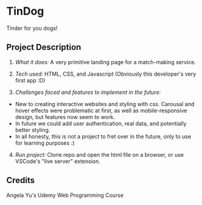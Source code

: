 # TinDog
Tinder for you dogs!

## Project Description
1. *What it does:*
A very primitive landing page for a match-making service.

2. *Tech used:*
HTML, CSS, and Javascript (Obviously this developer's very first app :D)

3. *Challenges faced and features to implement in the future:*
- New to creating interactive websites and styling with css. Carousal and hover effects were problematic at first, as well as mobile-responsive design, but features now seem to work.
- In future we could add user authentication, real data, and potentially better styling.
- In all honesty, this is not a project to fret over in the future, only to use for learning purposes :)

4. *Run project:*
Clone repo and open the html file on a browser, or use VSCode's "live server" extension.

## Credits
Angela Yu's Udemy Web Programming Course

